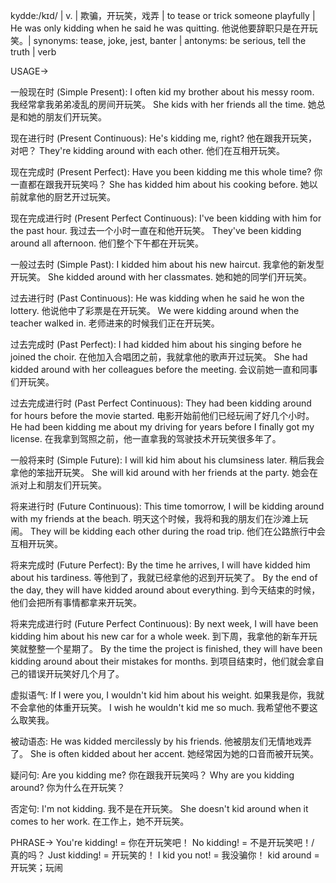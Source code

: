 kydde:/kɪd/ | v. | 欺骗，开玩笑，戏弄 | to tease or trick someone playfully |  He was only kidding when he said he was quitting. 他说他要辞职只是在开玩笑。| synonyms: tease, joke, jest, banter | antonyms: be serious, tell the truth | verb

USAGE->

一般现在时 (Simple Present):
I often kid my brother about his messy room. 我经常拿我弟弟凌乱的房间开玩笑。
She kids with her friends all the time. 她总是和她的朋友们开玩笑。

现在进行时 (Present Continuous):
He's kidding me, right? 他在跟我开玩笑，对吧？
They're kidding around with each other. 他们在互相开玩笑。

现在完成时 (Present Perfect):
Have you been kidding me this whole time? 你一直都在跟我开玩笑吗？
She has kidded him about his cooking before. 她以前就拿他的厨艺开过玩笑。

现在完成进行时 (Present Perfect Continuous):
I've been kidding with him for the past hour. 我过去一个小时一直在和他开玩笑。
They've been kidding around all afternoon. 他们整个下午都在开玩笑。

一般过去时 (Simple Past):
I kidded him about his new haircut. 我拿他的新发型开玩笑。
She kidded around with her classmates. 她和她的同学们开玩笑。

过去进行时 (Past Continuous):
He was kidding when he said he won the lottery. 他说他中了彩票是在开玩笑。
We were kidding around when the teacher walked in. 老师进来的时候我们正在开玩笑。

过去完成时 (Past Perfect):
I had kidded him about his singing before he joined the choir. 在他加入合唱团之前，我就拿他的歌声开过玩笑。
She had kidded around with her colleagues before the meeting. 会议前她一直和同事们开玩笑。


过去完成进行时 (Past Perfect Continuous):
They had been kidding around for hours before the movie started.  电影开始前他们已经玩闹了好几个小时。
He had been kidding me about my driving for years before I finally got my license. 在我拿到驾照之前，他一直拿我的驾驶技术开玩笑很多年了。


一般将来时 (Simple Future):
I will kid him about his clumsiness later. 稍后我会拿他的笨拙开玩笑。
She will kid around with her friends at the party. 她会在派对上和朋友们开玩笑。


将来进行时 (Future Continuous):
This time tomorrow, I will be kidding around with my friends at the beach. 明天这个时候，我将和我的朋友们在沙滩上玩闹。
They will be kidding each other during the road trip.  他们在公路旅行中会互相开玩笑。


将来完成时 (Future Perfect):
By the time he arrives, I will have kidded him about his tardiness. 等他到了，我就已经拿他的迟到开玩笑了。
By the end of the day, they will have kidded around about everything. 到今天结束的时候，他们会把所有事情都拿来开玩笑。

将来完成进行时 (Future Perfect Continuous):
By next week, I will have been kidding him about his new car for a whole week. 到下周，我拿他的新车开玩笑就整整一个星期了。
By the time the project is finished, they will have been kidding around about their mistakes for months. 到项目结束时，他们就会拿自己的错误开玩笑好几个月了。


虚拟语气:
If I were you, I wouldn't kid him about his weight. 如果我是你，我就不会拿他的体重开玩笑。
I wish he wouldn't kid me so much. 我希望他不要这么取笑我。

被动语态:
He was kidded mercilessly by his friends. 他被朋友们无情地戏弄了。
She is often kidded about her accent. 她经常因为她的口音而被开玩笑。

疑问句:
Are you kidding me? 你在跟我开玩笑吗？
Why are you kidding around? 你为什么在开玩笑？


否定句:
I'm not kidding. 我不是在开玩笑。
She doesn't kid around when it comes to her work.  在工作上，她不开玩笑。


PHRASE->
You're kidding! = 你在开玩笑吧！
No kidding! = 不是开玩笑吧！/ 真的吗？
Just kidding! = 开玩笑的！
I kid you not! = 我没骗你！
kid around =  开玩笑；玩闹
